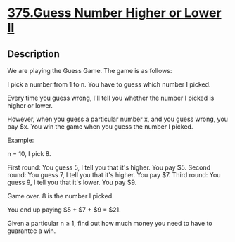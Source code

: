 # [375.Guess Number Higher or Lower II](https://leetcode.com/problems/guess-number-higher-or-lower-ii/)
        
## Description
        
We are playing the Guess Game. The game is as follows:

I pick a number from 1 to n. You have to guess which number I picked.

Every time you guess wrong, I&#39;ll tell you whether the number I picked is higher or lower.

However, when you guess a particular number x, and you guess wrong, you pay $x. You win the game when you guess the number I picked.

Example:


n = 10, I pick 8.

First round:  You guess 5, I tell you that it&#39;s higher. You pay $5.
Second round: You guess 7, I tell you that it&#39;s higher. You pay $7.
Third round:  You guess 9, I tell you that it&#39;s lower. You pay $9.

Game over. 8 is the number I picked.

You end up paying $5 + $7 + $9 = $21.


Given a particular n &ge; 1, find out how much money you need to have to guarantee a win.